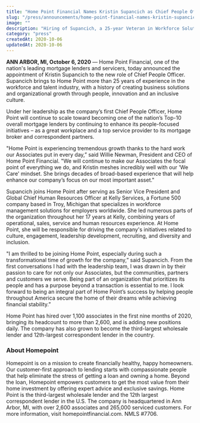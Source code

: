 ```yaml
---
title: "Home Point Financial Names Kristin Supancich as Chief People Office"
slug: "/press/announcements/home-point-financial-names-kristin-supancich-as-chief-people-officer"
image: ""
description: "Hiring of Supancich, a 25-year Veteran in Workforce Solutions and Talent Systems, Reinforces Home Point’s Commitment to a People-First Growth Strategy."
category: "press"
createdAt: 2020-10-06
updatedAt: 2020-10-06
---
```


**ANN ARBOR, MI, October 6, 2020** — Home Point Financial, one of the nation's leading mortgage lenders and servicers, today announced the appointment of Kristin Supancich to the new role of Chief People Officer. Supancich brings to Home Point more than 25 years of experience in the workforce and talent industry, with a history of creating business solutions and organizational growth through people, innovation and an inclusive culture.

Under her leadership as the company’s first Chief People Officer, Home Point will continue to scale toward becoming one of the nation’s Top-10 overall mortgage lenders by continuing to enhance its people-focused initiatives – as a great workplace and a top service provider to its mortgage broker and correspondent partners.

"Home Point is experiencing tremendous growth thanks to the hard work our Associates put in every day,” said Willie Newman, President and CEO of Home Point Financial. "We will continue to make our Associates the focal point of everything we do, and Kristin meshes incredibly well with our 'We Care' mindset. She brings decades of broad-based experience that will help enhance our company’s focus on our most important asset."

Supancich joins Home Point after serving as Senior Vice President and Global Chief Human Resources Officer at Kelly Services, a Fortune 500 company based in Troy, Michigan that specializes in workforce management solutions for employers worldwide. She led numerous parts of the organization throughout her 17 years at Kelly, combining years of operational, sales, service and human resources experience. At Home Point, she will be responsible for driving the company's initiatives related to culture, engagement, leadership development, recruiting, and diversity and inclusion.

"I am thrilled to be joining Home Point, especially during such a transformational time of growth for the company,” said Supancich. From the first conversations I had with the leadership team, I was drawn in by their passion to care for not only our Associates, but the communities, partners and customers we serve. Being part of an organization that prioritizes its people and has a purpose beyond a transaction is essential to me. I look forward to being an integral part of Home Point’s success by helping people throughout America secure the home of their dreams while achieving financial stability.”

Home Point has hired over 1,100 associates in the first nine months of 2020, bringing its headcount to more than 2,600, and is adding new positions daily. The company has also grown to become the third-largest wholesale lender and 12th-largest correspondent lender in the country.

### About Homepoint

Homepoint is on a mission to create financially healthy, happy homeowners. Our customer-first approach to lending starts with compassionate people that help eliminate the stress of getting a loan and owning a home. Beyond the loan, Homepoint empowers customers to get the most value from their home investment by offering expert advice and exclusive savings. Home Point is the third-largest wholesale lender and the 12th largest correspondent lender in the U.S. The company is headquartered in Ann Arbor, MI, with over 2,600 associates and 265,000 serviced customers. For more information, visit homepointfinancial.com. NMLS #7706.
